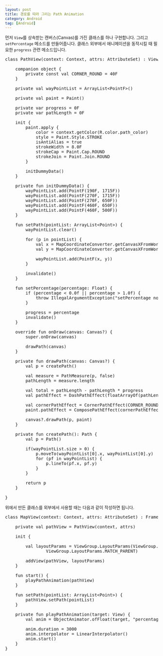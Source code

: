 ```yaml
---
layout: post
title: 경로를 따라 그리는 Path Animation
category: Android
tag: [Android]
---
```


먼저 `View`를 상속받는 캔버스(Canvas)를 가진 클래스를 하나 구현합니다. 그리고 `setPercentage` 메소드를 만들어줍니다. 
클래스 외부에서 애니메이션을 동작시킬 때 필요한 `progress` 관련 메소드입니다.

<pre class="prettyprint">
class PathView(context: Context, attrs: AttributeSet) : View(context, attrs) {

    companion object {
        private const val CORNER_ROUND = 40F
    }

    private val wayPointList = ArrayList&lt;PointF&gt;()

    private val paint = Paint()

    private var progress = 0F
    private var pathLength = 0F

    init {
        paint.apply {
            color = context.getColor(R.color.path_color)
            style = Paint.Style.STROKE
            isAntiAlias = true
            strokeWidth = 8.0F
            strokeCap = Paint.Cap.ROUND
            strokeJoin = Paint.Join.ROUND
        }

        initDummyData()
    }

    private fun initDummyData() {
        wayPointList.add(PointF(190F, 1715F))
        wayPointList.add(PointF(270F, 1715F))
        wayPointList.add(PointF(270F, 650F))
        wayPointList.add(PointF(460F, 650F))
        wayPointList.add(PointF(460F, 500F))
    }

    fun setPath(pointList: ArrayList&lt;Point&gt;) {
        wayPointList.clear()

        for (p in pointList) {
            val x = MapCoordinateConverter.getCanvasXFromWorldX(p.x).toFloat()
            val y = MapCoordinateConverter.getCanvasXFromWorldX(p.y).toFloat()

            wayPointList.add(PointF(x, y))
        }

        invalidate()
    }

    fun setPercentage(percentage: Float) {
        if (percentage < 0.0f || percentage > 1.0f) {
            throw IllegalArgumentException("setPercentage not between 0.0f and 1.0f")
        }

        progress = percentage
        invalidate()
    }

    override fun onDraw(canvas: Canvas?) {
        super.onDraw(canvas)

        drawPath(canvas)
    }

    private fun drawPath(canvas: Canvas?) {
        val p = createPath()

        val measure = PathMeasure(p, false)
        pathLength = measure.length

        val total = pathLength - pathLength * progress
        val pathEffect = DashPathEffect(floatArrayOf(pathLength, pathLength), total)

        val cornerPathEffect = CornerPathEffect(CORNER_ROUND)
        paint.pathEffect = ComposePathEffect(cornerPathEffect, pathEffect)

        canvas?.drawPath(p, paint)
    }

    private fun createPath(): Path {
        val p = Path()

        if(wayPointList.size > 0) {
            p.moveTo(wayPointList[0].x, wayPointList[0].y)
            for (pf in wayPointList) {
                p.lineTo(pf.x, pf.y)
            }
        }

        return p
    }

}
</pre>

위에서 만든 클래스를 외부에서 사용할 때는 다음과 같이 작성하면 됩니다.

<pre class="prettyprint">
class MapView(context: Context, attrs: AttributeSet) : FrameLayout(context, attrs) {

    private val pathView = PathView(context, attrs)

    init {

        val layoutParams = ViewGroup.LayoutParams(ViewGroup.LayoutParams.MATCH_PARENT,
                ViewGroup.LayoutParams.MATCH_PARENT)

        addView(pathView, layoutParams)
    }

    fun start() {
        playPathAnimation(pathView)
    }

    fun setPath(pointList: ArrayList&lt;Point&gt;) {
        pathView.setPath(pointList)
    }

    private fun playPathAnimation(target: View) {
        val anim = ObjectAnimator.ofFloat(target, "percentage", 0.0f, 1.0f)

        anim.duration = 3000
        anim.interpolator = LinearInterpolator()
        anim.start()
    }
}
</pre>